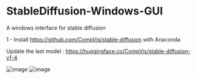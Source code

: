 # StableDiffusion-Windows-GUI
A windows interface for stable diffusion

1 - Install https://github.com/CompVis/stable-diffusion with Anaconda

Update the last model : https://huggingface.co/CompVis/stable-diffusion-v1-4


![image](https://user-images.githubusercontent.com/111762798/186978041-689ddaaa-0e5f-4fb6-a921-1fa0371cd31a.png)
![image](https://user-images.githubusercontent.com/111762798/186978095-7f46632f-163f-43ab-8a38-5273355474bb.png)

